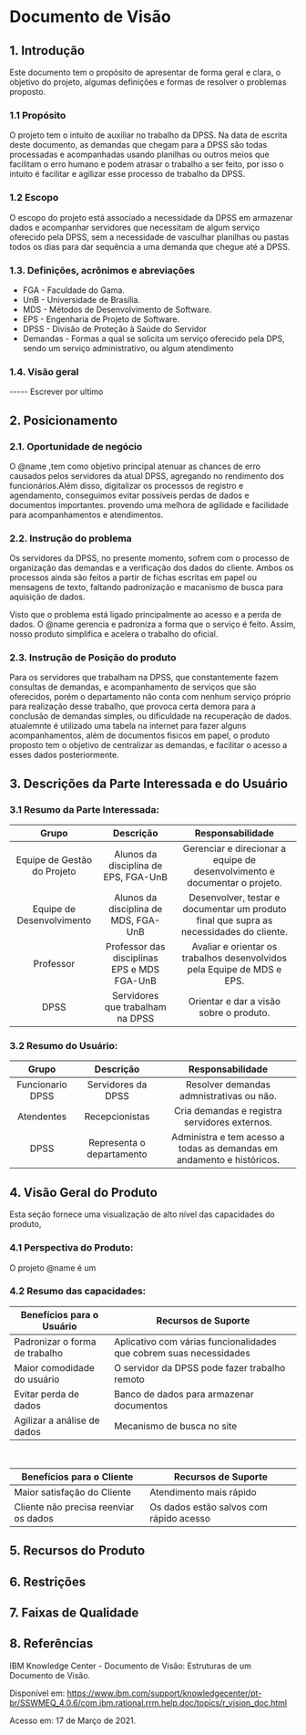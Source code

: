 # Documento de Visão

## 1. Introdução

Este documento tem o propósito de apresentar de forma geral e clara, o objetivo do projeto, algumas definições e formas de resolver o problemas proposto.

### 1.1 Propósito

O projeto tem o intuito de auxiliar no trabalho da DPSS. Na data de escrita deste documento, as demandas que chegam para a DPSS são todas processadas e acompanhadas usando planilhas ou outros meios que facilitam o erro humano e podem atrasar o trabalho a ser feito, por isso o intuito é facilitar e agilizar esse processo de trabalho da DPSS.

### 1.2 Escopo

O escopo do projeto está associado a necessidade da DPSS em armazenar dados e acompanhar servidores que necessitam de algum serviço oferecido pela DPSS, sem a necessidade de vasculhar planilhas ou pastas todos os dias para dar sequência a uma demanda que chegue até a DPSS.


### 1.3. Definições, acrônimos e abreviações
- FGA - Faculdade do Gama.
- UnB - Universidade de Brasília.
- MDS - Métodos de Desenvolvimento de Software.
- EPS - Engenharia de Projeto de Software.
- DPSS - Divisão de Proteção à Saúde do Servidor
- Demandas - Formas a qual se solicita um serviço oferecido pela DPS, sendo um serviço administrativo, ou algum atendimento

### 1.4. Visão geral
----- Escrever por ultimo 

## 2. Posicionamento

### 2.1. Oportunidade de negócio
O @name ,tem como objetivo principal atenuar as chances de erro causados pelos servidores da atual DPSS, agregando no rendimento dos funcionários.Além disso, digitalizar os processos de registro e agendamento, conseguimos evitar possíveis perdas de dados e documentos importantes. provendo uma melhora de agilidade e facilidade para acompanhamentos e atendimentos.


### 2.2. Instrução do problema
Os servidores da DPSS, no presente momento, sofrem com o processo de organização das demandas e a verificação dos dados do cliente. Ambos os processos ainda são feitos a partir de fichas escritas em papel ou mensagens de texto, faltando padronização e macanismo de busca para aquisição de dados.

Visto que o problema está ligado principalmente ao acesso e a perda de dados. O @name gerencia e padroniza a forma que o serviço é feito. Assim, nosso produto simplifica e acelera o trabalho do oficial.

### 2.3. Instrução de Posição do produto

Para os servidores que trabalham na DPSS, que constantemente fazem consultas de demandas, e acompanhamento de serviços que são oferecidos, porém o departamento não conta com nenhum serviço próprio para realização desse trabalho, que provoca certa demora para a conclusão de demandas simples, ou dificuldade na recuperação de dados. atualemnte é utilizado uma tabela na internet para fazer alguns acompanhamentos, além de documentos fisicos em papel, o produto proposto tem o objetivo de centralizar as demandas, e facilitar o acesso a esses dados posteriormente.

## 3. Descrições da Parte Interessada e do Usuário

### 3.1 Resumo da Parte Interessada:

Grupo     | Descrição   | Responsabilidade 
:-------: | :------: | :------:
Equipe de Gestão do Projeto | Alunos da disciplina de EPS, FGA-UnB | Gerenciar e direcionar a equipe de desenvolvimento e documentar o projeto.
Equipe de Desenvolvimento   | Alunos da disciplina de MDS, FGA-UnB | Desenvolver, testar e documentar um produto final que supra as necessidades do cliente.
Professor | Professor das disciplinas EPS e MDS FGA-UnB | Avaliar e orientar os trabalhos desenvolvidos pela Equipe de MDS e EPS.
DPSS   | Servidores que trabalham na DPSS | Orientar e dar a visão sobre o produto.


### 3.2 Resumo do Usuário:
Grupo     | Descrição   | Responsabilidade 
:-------: | :------: | :------:
Funcionario DPSS | Servidores da DPSS | Resolver demandas admnistrativas ou não.
Atendentes | Recepcionistas | Cria demandas e registra servidores externos.
DPSS | Representa o departamento | Administra e tem acesso a todas as demandas em andamento e históricos. 


## 4. Visão Geral do Produto

Esta seção fornece uma visualização de alto nível das capacidades do produto, 

### 4.1 Perspectiva do Produto:
O projeto @name é um

### 4.2 Resumo das capacidades:

**Benefícios para o Usuário**     | **Recursos de Suporte**
----------------------------------|--------------------
Padronizar o forma de trabalho    | Aplicativo com várias funcionalidades que cobrem suas necessidades
Maior comodidade do usuário       | O servidor da DPSS pode fazer trabalho remoto
Evitar perda de dados             | Banco de dados para armazenar documentos
Agilizar a análise de dados       | Mecanismo de busca no site

&nbsp;

**Benefícios para o Cliente**     | **Recursos de Suporte**
----------------------------------|--------------------
Maior satisfação do Cliente       | Atendimento mais rápido
Cliente não precisa reenviar os dados       | Os dados estão salvos com rápido acesso


## 5. Recursos do Produto


## 6. Restrições


## 7. Faixas de Qualidade

## 8. Referências
IBM Knowledge Center - Documento de Visão: Estruturas de um Documento de Visão.

Disponível em: https://www.ibm.com/support/knowledgecenter/pt-br/SSWMEQ_4.0.6/com.ibm.rational.rrm.help.doc/topics/r_vision_doc.html

Acesso em: 17 de Março de 2021.




